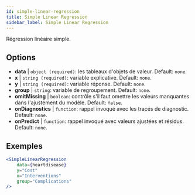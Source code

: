 ```yaml
---
id: simple-linear-regression
title: Simple Linear Regression
sidebar_label: Simple Linear Regression
---
```


Régression linéaire simple.

## Options

* __data__ | `object (required)`: les tableaux d'objets de valeur. Default: `none`.
* __x__ | `string (required)`: variable explicative. Default: `none`.
* __y__ | `string (required)`: variable réponse. Default: `none`.
* __group__ | `string`: variable de regroupement. Default: `none`.
* __omitMissing__ | `boolean`: contrôle s'il faut omettre les valeurs manquantes dans l'ajustement du modèle. Default: `false`.
* __onDiagnostics__ | `function`: rappel invoqué avec les tracés de diagnostic. Default: `none`.
* __onPredict__ | `function`: rappel invoqué avec valeurs ajustées et résidus. Default: `none`.


## Exemples

```jsx live
<SimpleLinearRegression 
    data={heartdisease} 
    y="Cost"
    x="Interventions"
    group="Complications"
/>
```

